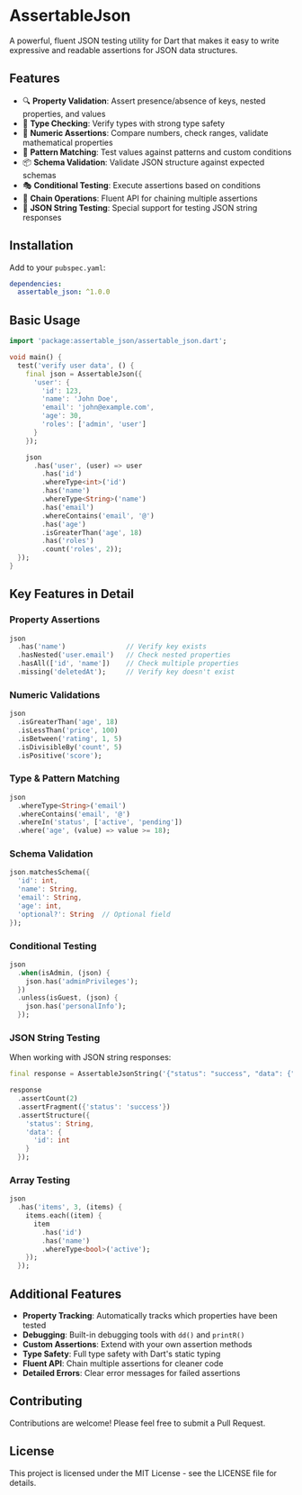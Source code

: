 # AssertableJson

A powerful, fluent JSON testing utility for Dart that makes it easy to write expressive and readable assertions for JSON data structures.

## Features

- 🔍 **Property Validation**: Assert presence/absence of keys, nested properties, and values
- 📐 **Type Checking**: Verify types with strong type safety
- 🔢 **Numeric Assertions**: Compare numbers, check ranges, validate mathematical properties
- 🎯 **Pattern Matching**: Test values against patterns and custom conditions
- 📦 **Schema Validation**: Validate JSON structure against expected schemas
- 🎭 **Conditional Testing**: Execute assertions based on conditions
- 🔄 **Chain Operations**: Fluent API for chaining multiple assertions
- 🎨 **JSON String Testing**: Special support for testing JSON string responses

## Installation

Add to your `pubspec.yaml`:

```yaml
dependencies:
  assertable_json: ^1.0.0
```

## Basic Usage

```dart
import 'package:assertable_json/assertable_json.dart';

void main() {
  test('verify user data', () {
    final json = AssertableJson({
      'user': {
        'id': 123,
        'name': 'John Doe',
        'email': 'john@example.com',
        'age': 30,
        'roles': ['admin', 'user']
      }
    });

    json
      .has('user', (user) => user
        .has('id')
        .whereType<int>('id')
        .has('name')
        .whereType<String>('name')
        .has('email')
        .whereContains('email', '@')
        .has('age')
        .isGreaterThan('age', 18)
        .has('roles')
        .count('roles', 2));
  });
}
```

## Key Features in Detail

### Property Assertions

```dart
json
  .has('name')               // Verify key exists
  .hasNested('user.email')   // Check nested properties
  .hasAll(['id', 'name'])    // Check multiple properties
  .missing('deletedAt');     // Verify key doesn't exist
```

### Numeric Validations

```dart
json
  .isGreaterThan('age', 18)
  .isLessThan('price', 100)
  .isBetween('rating', 1, 5)
  .isDivisibleBy('count', 5)
  .isPositive('score');
```

### Type & Pattern Matching

```dart
json
  .whereType<String>('email')
  .whereContains('email', '@')
  .whereIn('status', ['active', 'pending'])
  .where('age', (value) => value >= 18);
```

### Schema Validation

```dart
json.matchesSchema({
  'id': int,
  'name': String,
  'email': String,
  'age': int,
  'optional?': String  // Optional field
});
```

### Conditional Testing

```dart
json
  .when(isAdmin, (json) {
    json.has('adminPrivileges');
  })
  .unless(isGuest, (json) {
    json.has('personalInfo');
  });
```

### JSON String Testing

When working with JSON string responses:

```dart
final response = AssertableJsonString('{"status": "success", "data": {"id": 1}}');

response
  .assertCount(2)
  .assertFragment({'status': 'success'})
  .assertStructure({
    'status': String,
    'data': {
      'id': int
    }
  });
```

### Array Testing

```dart
json
  .has('items', 3, (items) {
    items.each((item) {
      item
        .has('id')
        .has('name')
        .whereType<bool>('active');
    });
  });
```

## Additional Features

- **Property Tracking**: Automatically tracks which properties have been tested
- **Debugging**: Built-in debugging tools with `dd()` and `printR()`
- **Custom Assertions**: Extend with your own assertion methods
- **Type Safety**: Full type safety with Dart's static typing
- **Fluent API**: Chain multiple assertions for cleaner code
- **Detailed Errors**: Clear error messages for failed assertions

## Contributing

Contributions are welcome! Please feel free to submit a Pull Request.

## License

This project is licensed under the MIT License - see the LICENSE file for details.
